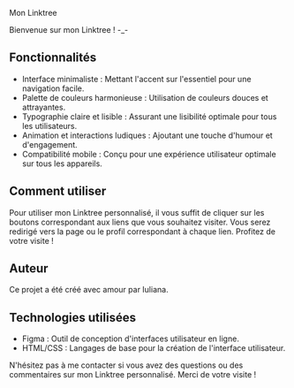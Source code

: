 Mon Linktree


Bienvenue sur mon Linktree ! -_-

## Fonctionnalités

- Interface minimaliste : Mettant l'accent sur l'essentiel pour une navigation facile.
- Palette de couleurs harmonieuse : Utilisation de couleurs douces et attrayantes.
- Typographie claire et lisible : Assurant une lisibilité optimale pour tous les utilisateurs.
- Animation et interactions ludiques : Ajoutant une touche d'humour et d'engagement.
- Compatibilité mobile : Conçu pour une expérience utilisateur optimale sur tous les appareils.

## Comment utiliser

Pour utiliser mon Linktree personnalisé, il vous suffit de cliquer sur les boutons correspondant aux liens que vous souhaitez visiter. Vous serez redirigé vers la page ou le profil correspondant à chaque lien. Profitez de votre visite !

## Auteur

Ce projet a été créé avec amour par Iuliana.

## Technologies utilisées

- Figma : Outil de conception d'interfaces utilisateur en ligne.
- HTML/CSS : Langages de base pour la création de l'interface utilisateur.


N'hésitez pas à me contacter si vous avez des questions ou des commentaires sur mon Linktree personnalisé. Merci de votre visite !
